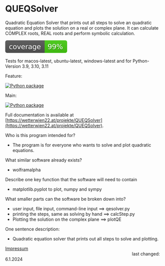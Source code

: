 # QUEQSolver

Quadratic Equation Solver that prints out all steps to solve an quadratic equation and plots the solution on a real or complex plane. It can calculate COMPLEX roots, REAL roots and perform symbolic calculation.

![Coverage Image](./coverage.svg)

Tests for macos-latest, ubuntu-latest, windows-latest and
for Python-Version 3.9, 3.10, 3.11

Feature:

[![Python package](https://github.com/josef223/QUEQSolver/actions/workflows/workflow_01.yml/badge.svg?branch=feature)](https://github.com/josef223/QUEQSolver/actions/workflows/workflow_01.yml)

Main:

[![Python package](https://github.com/josef223/QUEQSolver/actions/workflows/workflow_01.yml/badge.svg)](https://github.com/josef223/QUEQSolver/actions/workflows/workflow_01.yml)


Full documentation is available at [https://wetterwien22.at/projekte/QUEQSolver](https://wetterwien22.at/projekte/QUEQSolver).


Who is this program intended for?

- The program is for everyone who wants to solve and plot quadratic equations.

What similar software already exists?

- wolframalpha

Describe one key function that the software will need to contain

- matplotlib.pyplot to plot, numpy and sympy

What smaller parts can the software be broken down into?

- user input, file input, command-line input ==> qesolver.py
- printing the steps, same as solving by hand ==> calcStep.py
- Plotting the solution on the complex plane ==> plotQE

One sentence description:

- Quadratic equation solver that prints out all steps to solve and plotting.

[Impressum](https://wetterwien22.at/impressum.html) &nbsp;&nbsp;&nbsp;&nbsp;&nbsp;&nbsp;&nbsp;&nbsp;&nbsp;&nbsp;&nbsp;&nbsp;&nbsp;&nbsp;&nbsp;&nbsp;&nbsp;&nbsp;&nbsp;&nbsp;&nbsp;&nbsp;&nbsp;&nbsp;&nbsp;&nbsp;&nbsp;&nbsp;&nbsp;&nbsp;&nbsp;&nbsp;&nbsp;&nbsp;&nbsp;&nbsp;&nbsp;&nbsp;&nbsp;&nbsp;&nbsp;&nbsp;&nbsp;&nbsp;&nbsp;&nbsp;&nbsp;&nbsp;&nbsp;&nbsp;&nbsp;&nbsp;&nbsp;&nbsp;&nbsp;&nbsp;&nbsp;&nbsp;&nbsp;&nbsp;&nbsp;&nbsp;&nbsp;&nbsp;&nbsp;&nbsp;&nbsp;&nbsp;&nbsp;&nbsp;&nbsp;&nbsp;&nbsp;&nbsp;&nbsp;&nbsp;&nbsp;&nbsp;&nbsp;&nbsp;&nbsp;&nbsp;&nbsp;&nbsp;&nbsp;&nbsp;&nbsp;&nbsp;&nbsp;&nbsp;&nbsp;&nbsp;&nbsp;&nbsp;&nbsp;&nbsp;&nbsp;&nbsp;&nbsp;&nbsp;&nbsp;&nbsp;&nbsp;last changed: 6.1.2024

